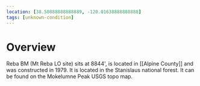 ```yaml
---
location: [38.50888888888889, -120.01638888888888]
tags: [unknown-condition]
---
```


# Overview

Reba BM (Mt Reba LO site) sits at 8844', is located in [[Alpine County]] and was constructed in 1979. It is located in the Stanislaus national forest. It can be found on the Mokelumne Peak USGS topo map.

